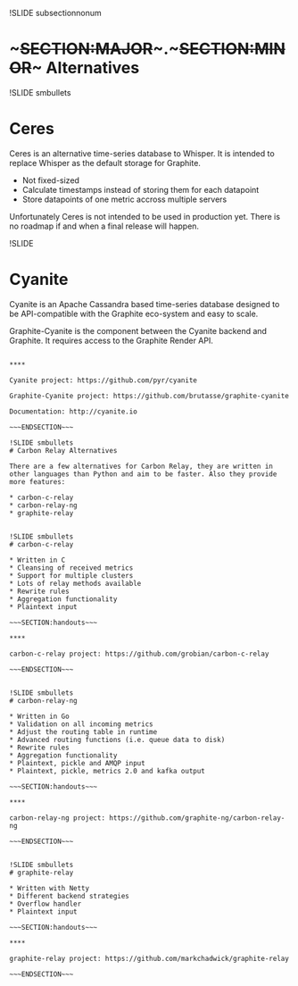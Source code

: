 !SLIDE subsectionnonum
# ~~~SECTION:MAJOR~~~.~~~SECTION:MINOR~~~ Alternatives

!SLIDE smbullets
# Ceres

Ceres is an alternative time-series database to Whisper. It is intended to replace Whisper as the default storage for Graphite.

* Not fixed-sized
* Calculate timestamps instead of storing them for each datapoint
* Store datapoints of one metric accross multiple servers

Unfortunately Ceres is not intended to be used in production yet. There is no roadmap if and when a final release will happen.


!SLIDE
# Cyanite

Cyanite is an Apache Cassandra based time-series database designed to be API-compatible with the Graphite eco-system and easy to scale.

Graphite-Cyanite is the component between the Cyanite backend and Graphite. It requires access to the Graphite Render API.

~~~SECTION:handouts~~~

****

Cyanite project: https://github.com/pyr/cyanite

Graphite-Cyanite project: https://github.com/brutasse/graphite-cyanite

Documentation: http://cyanite.io

~~~ENDSECTION~~~

!SLIDE smbullets
# Carbon Relay Alternatives

There are a few alternatives for Carbon Relay, they are written in other languages than Python and aim to be faster. Also they provide more features:

* carbon-c-relay
* carbon-relay-ng
* graphite-relay


!SLIDE smbullets
# carbon-c-relay

* Written in C
* Cleansing of received metrics
* Support for multiple clusters
* Lots of relay methods available
* Rewrite rules
* Aggregation functionality
* Plaintext input

~~~SECTION:handouts~~~

****

carbon-c-relay project: https://github.com/grobian/carbon-c-relay

~~~ENDSECTION~~~


!SLIDE smbullets
# carbon-relay-ng

* Written in Go
* Validation on all incoming metrics
* Adjust the routing table in runtime
* Advanced routing functions (i.e. queue data to disk)
* Rewrite rules
* Aggregation functionality
* Plaintext, pickle and AMQP input
* Plaintext, pickle, metrics 2.0 and kafka output

~~~SECTION:handouts~~~

****

carbon-relay-ng project: https://github.com/graphite-ng/carbon-relay-ng

~~~ENDSECTION~~~


!SLIDE smbullets
# graphite-relay

* Written with Netty
* Different backend strategies
* Overflow handler
* Plaintext input

~~~SECTION:handouts~~~

****

graphite-relay project: https://github.com/markchadwick/graphite-relay

~~~ENDSECTION~~~
